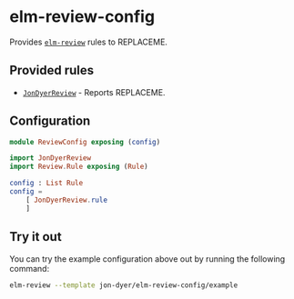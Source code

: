 # elm-review-config

Provides [`elm-review`](https://package.elm-lang.org/packages/jfmengels/elm-review/latest/) rules to REPLACEME.

## Provided rules

- [`JonDyerReview`](https://package.elm-lang.org/packages/jon-dyer/elm-review-config/1.0.0/JonDyerReview) - Reports REPLACEME.

## Configuration

```elm
module ReviewConfig exposing (config)

import JonDyerReview
import Review.Rule exposing (Rule)

config : List Rule
config =
    [ JonDyerReview.rule
    ]
```

## Try it out

You can try the example configuration above out by running the following command:

```bash
elm-review --template jon-dyer/elm-review-config/example
```
